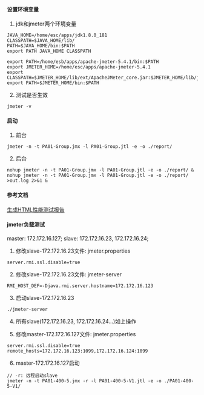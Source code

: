 #### 设置环境变量

1. jdk和jmeter两个环境变量
```
JAVA_HOME=/home/esc/apps/jdk1.8.0_181
CLASSPATH=$JAVA_HOME/lib/
PATH=$JAVA_HOME/bin:$PATH
export PATH JAVA_HOME CLASSPATH

export PATH=/home/esb/apps/apache-jmeter-5.4.1/bin:$PATH
export JMETER_HOME=/home/esc/apps/apache-jmeter-5.4.1
export CLASSPATH=$JMETER_HOME/lib/ext/ApacheJMeter_core.jar:$JMETER_HOME/lib/jorphan.jar:$CLASSPATH
export PATH=$JMETER_HOME/bin:$PATH
```

2. 测试是否生效
```
jmeter -v
```


#### 启动

1. 前台
```
jmeter -n -t PA01-Group.jmx -l PA01-Group.jtl -e -o ./report/ 
```

2. 后台
```
nohup jmeter -n -t PA01-Group.jmx -l PA01-Group.jtl -e -o ./report/ &
nohup jmeter -n -t PA01-Group.jmx -l PA01-Group.jtl -e -o ./report/ >out.log 2>&1 &
```
	
			  
#### 参考文档

[生成HTML性能测试报告](www.cnblogs.com/imyalost/p/10239317.html)


#### jmeter负载测试

master: 172.172.16.127;
slave: 172.172.16.23, 172.172.16.24;


1. 修改slave-172.172.16.23文件: jmeter.properties
```
server.rmi.ssl.disable=true
```
		
2. 修改slave-172.172.16.23文件: jmeter-server
```
RMI_HOST_DEF=-Djava.rmi.server.hostname=172.172.16.123
```
		
3. 启动slave-172.172.16.23
```
./jmeter-server
```
	
4. 所有slave(172.172.16.23, 172.172.16.24...)如上操作

5. 修改master-172.172.16.127文件: jmeter.properties
```
server.rmi.ssl.disable=true
remote_hosts=172.172.16.123:1099,172.172.16.124:1099
```
		
6. master-172.172.16.127启动
```
// -r: 远程启动slave
jmeter -n -t PA01-400-5.jmx -r -l PA01-400-5-V1.jtl -e -o ./PA01-400-5-V1/	
```	
		
